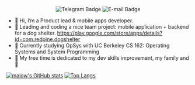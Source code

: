 <!--div id="header" align="center">
  <img src="https://media.giphy.com/media/gINV2UOvgvJ4KBOWBL/giphy.gif" width="100"/>
</div-->
<div id="badges"  align="center">
  <img src=https://img.shields.io/badge/Telegram-%40imaiow-blue?logo=telegram alt="Telegram Badge"/>
  <img src=https://img.shields.io/badge/@E--mail-emmaria%40yandex.ru-darkgreen alt="E-mail Badge"/>
</div>

- 👋 Hi, I’m a Product lead & mobile apps developer.
- 💖 Leading and coding a nice team project: mobile application + backend for a dog shelter. https://play.google.com/store/apps/details?id=com.redpine.dogshelter
- 🌱 Currently studying OpSys with UC Berkeley CS 162: Operating Systems and System Programming
- :telescope: My free time is dedicated to my dev skills improvement, my family and 🐶
<!--- 📫 How to reach me: emmaria@yandex.ru-->

[![maiow's GitHub stats](https://github-readme-stats.vercel.app/api?username=maiow&count_private=true&layout=compact&show_icons=true&hide_border=true)](https://github.com/maiow/github-readme-stats) [![Top Langs](https://github-readme-stats.vercel.app/api/top-langs/?username=maiow&count_private=true&hide=ruby&hide_border=true)](https://github.com/maiow/github-readme-stats)


<!---
maiow/maiow is a ✨ special ✨ repository because its `README.md` (this file) appears on your GitHub profile.
You can click the Preview link to take a look at your changes.

--->
